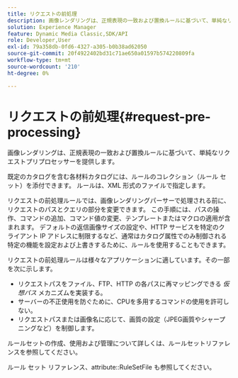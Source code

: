 ```yaml
---
title: リクエストの前処理
description: 画像レンダリングは、正規表現の一致および置換ルールに基づいて、単純なリクエストプリプロセッサーを提供します。
solution: Experience Manager
feature: Dynamic Media Classic,SDK/API
role: Developer,User
exl-id: 79a358db-0fd6-4327-a305-b0b38ad62050
source-git-commit: 20f4922402bd31c71ae650a01597b574220809fa
workflow-type: tm+mt
source-wordcount: '210'
ht-degree: 0%

---
```


# リクエストの前処理{#request-pre-processing}

画像レンダリングは、正規表現の一致および置換ルールに基づいて、単純なリクエストプリプロセッサーを提供します。

既定のカタログを含む各材料カタログには、ルールのコレクション（ルール セット）を添付できます。 ルールは、XML 形式のファイルで指定します。

リクエストの前処理ルールでは、画像レンダリングパーサーで処理される前に、リクエストのパスとクエリの部分を変更できます。 この手順には、パスの操作、コマンドの追加、コマンド値の変更、テンプレートまたはマクロの適用が含まれます。 デフォルトの返信画像サイズの設定や、HTTP サービスを特定のクライアント IP アドレスに制限するなど、通常はカタログ属性でのみ制御される特定の機能を設定および上書きするために、ルールを使用することもできます。

リクエストの前処理ルールは様々なアプリケーションに適しています。その一部を次に示します。

* リクエストパスをファイル、FTP、HTTP の各パスに再マッピングできる *仮想パス* メカニズムを実装する。
* サーバーの不正使用を防ぐために、CPUを多用するコマンドの使用を許可しない。
* リクエストパスまたは画像名に応じて、画質の設定（JPEG画質やシャープニングなど）を制御します。

ルールセットの作成、使用および管理について詳しくは、ルールセットリファレンスを参照してください。

ルール セット リファレンス、attribute::RuleSetFile も参照してください。
